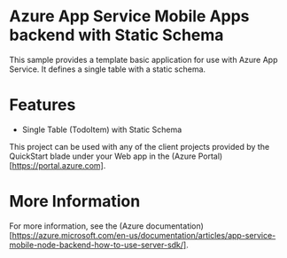 # Azure App Service Mobile Apps backend with Static Schema

This sample provides a template basic application for use with Azure App Service.  It defines
a single table with a static schema.

# Features

* Single Table (TodoItem) with Static Schema

This project can be used with any of the client projects provided by the QuickStart blade under 
your Web app in the (Azure Portal)[https://portal.azure.com].

# More Information

For more information, see the (Azure documentation)[https://azure.microsoft.com/en-us/documentation/articles/app-service-mobile-node-backend-how-to-use-server-sdk/].
